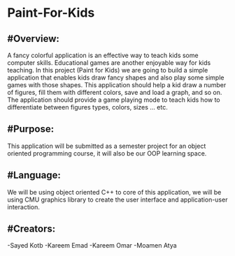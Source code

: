 # Paint-For-Kids

 #Overview:
 ----------
 A fancy colorful application is an effective way to teach kids some computer skills. Educational games are another enjoyable way 
 for kids teaching.
 In this project (Paint for Kids) we are going to build a simple application that enables kids draw fancy shapes and also play some 
 simple games with those shapes. This application should help a kid draw a number of figures, fill them with different colors, 
 save and load a graph, and so on. The application should provide a game playing mode to teach kids how to differentiate between figures
 types, colors, sizes … etc. 
 
 
 #Purpose:
 ---------
 This application will be submitted as a semester project for an object oriented programming course, it will also be our OOP learning    space.  
 
 
 #Language:
 ----------
 We will be using object oriented C++ to core of this application, we will be using CMU graphics library to create the user interface
 and application-user interaction.
 
 
 #Creators:
 ----------
 -Sayed Kotb 
 -Kareem Emad
 -Kareem Omar
 -Moamen Atya
